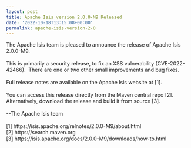 ```yaml
---
layout: post
title: Apache Isis version 2.0.0-M9 Released
date: '2022-10-18T13:15:08+00:00'
permalink: apache-isis-version-2-0
---
```

<div>The Apache Isis team is pleased to announce the release of Apache Isis 2.0.0-M9.<br><br>This is primarily a security release, to fix an XSS vulnerability (CVE-2022-42466).&nbsp; There are one or two other small improvements and bug fixes.</div><div><br></div><div>Full release notes are available on the Apache Isis website at [1].<br><br>You can access this release directly from the Maven central repo [2].<br>Alternatively, download the release and build it from source [3].<br><br>--The Apache Isis team<br><br>[1] https://isis.apache.org/relnotes/2.0.0-M9/about.html<br>[2] https://search.maven.org<br>[3] https://isis.apache.org/docs/2.0.0-M9/downloads/how-to.html<br></div><div><br style="color: rgb(34, 34, 34); font-family: Arial, Helvetica, sans-serif; font-size: small;"></div>
